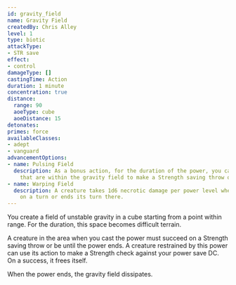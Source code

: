 ```yaml
---
id: gravity_field
name: Gravity Field
createdBy: Chris Alley
level: 1
type: biotic
attackType:
- STR save
effect:
- control
damageType: []
castingTime: Action
duration: 1 minute
concentration: true
distance:
  range: 90
  aoeType: cube
  aoeDistance: 15
detonates:
primes: force
availableClasses:
- adept
- vanguard
advancementOptions:
- name: Pulsing Field
  description: As a bonus action, for the duration of the power, you can force a number of creatures equal to twice the power level
    that are within the gravity field to make a Strength saving throw or be restrained until the power ends.
- name: Warping Field
  description: A creature takes 1d6 necrotic damage per power level when it enters the gravity field for the first time
    on a turn or ends its turn there.
---
```

You create a field of unstable gravity in a <me-distance length="15" adj/> cube starting from a point within range.  For the duration, this
space becomes difficult terrain.

A creature in the area when you cast the power must succeed on a Strength saving throw or be <me-condition id="restrained"/>
until the power ends. A creature restrained by this power can use its action to make a Strength check against your
power save DC. On a success, it frees itself.

When the power ends, the gravity field dissipates.
